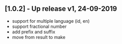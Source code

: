 ## [1.0.2] - Up release v1, 24-09-2019
* support for multiple language (id, en)
* support fractional number
* add prefix and suffix
* move from result to make
